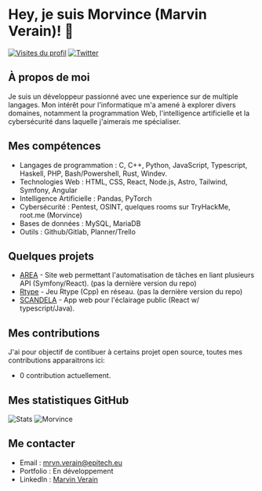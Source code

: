 # Hey, je suis Morvince (Marvin Verain)! 👋

[![Visites du profil](https://komarev.com/ghpvc/?username=Morvince&color=blue&style=flat-square)](https://github.com/Morvince)
[![Twitter](https://img.shields.io/twitter/follow/Morvincee?style=social)]([https://twitter.com/Morvincee](https://twitter.com/Morvincee))

## À propos de moi

Je suis un développeur passionné avec une experience sur de multiple langages. Mon intérêt pour l'informatique m'a amené à explorer divers domaines, notamment la programmation Web, l'intelligence artificielle et la cybersécurité dans laquelle j'aimerais me spécialiser.

## Mes compétences

- Langages de programmation : C, C++, Python, JavaScript, Typescript, Haskell, PHP, Bash/Powershell, Rust, Windev.
- Technologies Web : HTML, CSS, React, Node.js, Astro, Tailwind, Symfony, Angular
- Intelligence Artificielle : Pandas, PyTorch
- Cybersécurité : Pentest, OSINT, quelques rooms sur TryHackMe, root.me (Morvince)
- Bases de données : MySQL, MariaDB
- Outils : Github/Gitlab, Planner/Trello

## Quelques projets

- [AREA](https://github.com/Morvince/AREA) - Site web permettant l'automatisation de tâches en liant plusieurs API (Symfony/React). (pas la dernière version du repo)
- [Rtype](https://github.com/Morvince/R-type-MORVINCE) - Jeu Rtype (Cpp) en réseau. (pas la dernière version du repo)
- [SCANDELA](https://github.com/Team-Scandela/Scandela) - App web pour l'éclairage public (React w/ typescript/Java).

## Mes contributions

J'ai pour objectif de contibuer à certains projet open source, toutes mes contributions apparaitrons ici:

- 0 contribution actuellement.

## Mes statistiques GitHub

![Stats](https://github-readme-stats.vercel.app/api?username=Morvince&show_icons=true&theme=radical) ![Morvince](https://github-readme-stats.vercel.app/api/top-langs/?username=Morvince&theme=blue-green)

## Me contacter

- Email : mrvn.verain@epitech.eu
- Portfolio : En développement
- LinkedIn : [Marvin Verain](https://www.linkedin.com/in/marvin-verain-351615216/)
